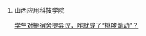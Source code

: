1. 山西应用科技学院

   [学生对搬宿舍提异议，咋就成了“挑唆煽动”？](https://web.archive.org/web/20201005214132/https://new.qq.com/omn/20201003/20201003A006L900.html)

